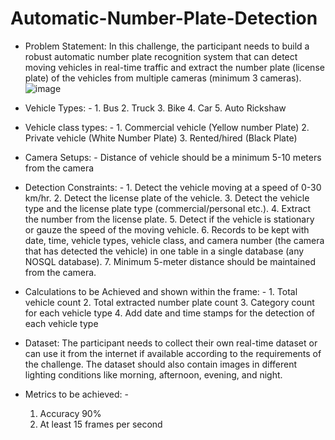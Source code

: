 # Automatic-Number-Plate-Detection

* Problem Statement: In this challenge, the participant needs to build a robust automatic number plate recognition system that can detect moving vehicles in real-time traffic and extract the number plate (license plate) of the vehicles from multiple cameras (minimum 3 cameras).
![image](https://user-images.githubusercontent.com/95335025/180599651-ed9cae3b-8524-46b1-b7bd-178eadf48fe6.png)

* Vehicle Types: - 1. Bus 2. Truck 3. Bike 4. Car 5. Auto Rickshaw

* Vehicle class types: - 1. Commercial vehicle (Yellow number Plate)
                         2. Private vehicle (White Number Plate)
                         3. Rented/hired (Black Plate)

* Camera Setups: - Distance of vehicle should be a minimum 5-10 meters from the camera

* Detection Constraints: - 1.	Detect the vehicle moving at a speed of 0-30 km/hr.
                           2.	Detect the license plate of the vehicle.
                           3.	Detect the vehicle type and the license plate type (commercial/personal etc.).
                           4.	Extract the number from the license plate.
                           5.	Detect if the vehicle is stationary or gauze the speed of the moving vehicle.
                           6.	Records to be kept with date, time, vehicle types, vehicle class, and camera number (the camera that has detected the vehicle) in one                                   table in a single database (any NOSQL database).
                           7.	Minimum 5-meter distance should be maintained from the camera.


* Calculations to be Achieved and shown within the frame: - 1. Total vehicle count
                                                            2. Total extracted number plate count
                                                            3. Category count for each vehicle type
                                                            4. Add date and time stamps for the detection of each vehicle type

* Dataset:
The participant needs to collect their own real-time dataset or can use it from the internet if available according to the requirements of the challenge. 
The dataset should also contain images in different lighting conditions like morning, afternoon, evening, and night.

* Metrics to be achieved: -
     1.	Accuracy 90%
     2.	At least 15 frames per second


